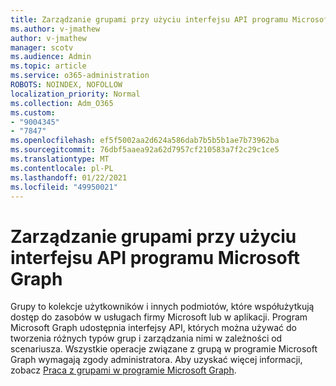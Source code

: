 ```yaml
---
title: Zarządzanie grupami przy użyciu interfejsu API programu Microsoft Graph
ms.author: v-jmathew
author: v-jmathew
manager: scotv
ms.audience: Admin
ms.topic: article
ms.service: o365-administration
ROBOTS: NOINDEX, NOFOLLOW
localization_priority: Normal
ms.collection: Adm_O365
ms.custom:
- "9004345"
- "7847"
ms.openlocfilehash: ef5f5002aa2d624a586dab7b5b5b1ae7b73962ba
ms.sourcegitcommit: 76dbf5aaea92a62d7957cf210583a7f2c29c1ce5
ms.translationtype: MT
ms.contentlocale: pl-PL
ms.lasthandoff: 01/22/2021
ms.locfileid: "49950021"
---
```

# <a name="use-microsoft-graph-api-to-manage-groups"></a>Zarządzanie grupami przy użyciu interfejsu API programu Microsoft Graph

Grupy to kolekcje użytkowników i innych podmiotów, które współużytkują dostęp do zasobów w usługach firmy Microsoft lub w aplikacji. Program Microsoft Graph udostępnia interfejsy API, których można używać do tworzenia różnych typów grup i zarządzania nimi w zależności od scenariusza. Wszystkie operacje związane z grupą w programie Microsoft Graph wymagają zgody administratora. Aby uzyskać więcej informacji, zobacz [Praca z grupami w programie Microsoft Graph](https://docs.microsoft.com/graph/api/resources/groups-overview).
